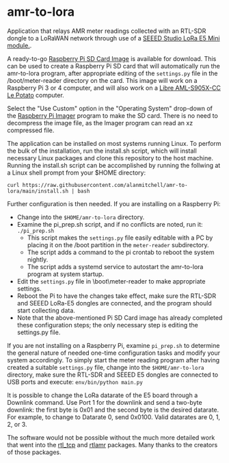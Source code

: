 # amr-to-lora
Application that relays AMR meter readings collected with an RTL-SDR dongle to a LoRaWAN network
through use of a [SEEED Studio LoRa E5 Mini module.](https://www.seeedstudio.com/LoRa-E5-mini-STM32WLE5JC-p-4869.html).

A ready-to-go [Raspberry Pi SD Card Image](https://analysisnorth.com/mini-monitor/amr-to-lora-2022-11-02.img.xz) is
available for download. This can be used to create a Raspberry Pi SD card that will automatically
run the amr-to-lora program, after appropriate editing of the `settings.py` file in the /boot/meter-reader
directory on the card.  This image will work on a Raspberry Pi 3 or 4 computer, and will also
work on a [Libre AML-S905X-CC Le Potato](https://libre.computer/products/s905x/) computer.

Select the "Use Custom" option in the "Operating System" drop-down of the
[Raspberry Pi Imager](https://www.raspberrypi.com/software/) program to make the SD card. There is no
need to decompress the image file, as the Imager program can read an xz compressed file.

The application can be installed on most systems running Linux.
To perform the bulk of the installation, run the install.sh script, which will install
necessary Linux packages and clone this repository to the host machine.  Running the install.sh
script can be accomplished by running the follwing at a Linux shell prompt from your $HOME 
directory:

    curl https://raw.githubusercontent.com/alanmitchell/amr-to-lora/main/install.sh | bash

Further configuration is then needed.  If you are installing on a Raspberry Pi:

* Change into the `$HOME/amr-to-lora` directory.
* Examine the pi_prep.sh script, and if no conflicts are noted, run it: `./pi_prep.sh`
    * This script makes the `settings.py` file easily editable with a PC by placing it
      on the /boot partition in the `meter-reader` subdirectory.
    * The script adds a command to the pi crontab to reboot the system nightly.
    * The script adds a systemd service to autostart the amr-to-lora program at system startup.
* Edit the `settings.py` file in \boot\meter-reader to make appropriate settings. 
* Reboot the Pi to have the changes take effect, make sure the RTL-SDR and
SEEED LoRa-E5 dongles are connected, and the program should start collecting data.
* Note that the above-mentioned Pi SD Card image has already completed these configuration steps;
  the only necessary step is editing the settings.py file.

If you are not installing on a Raspberry Pi, examine `pi_prep.sh` to determine the general
nature of needed one-time configuration tasks and modify your system accordingly.  To simply start the meter
reading program after having created a suitable `settings.py` file, change into the
`$HOME/amr-to-lora` directory, make sure the RTL-SDR and SEEED E5 dongles are connected to USB
ports and execute: `env/bin/python main.py`  

It is possible to change the LoRa datarate of the E5 board through a Downlink command.  Use Port 1 for
the downlink and send a two-byte downlink:  the first byte is 0x01 and the second byte is the desired
datarate.  For example, to change to Datarate 0, send 0x0100.  Valid datarates are 0, 1, 2, or 3.

The software would not be possible without the much more detailed work that went into the
[rtl_tcp](https://www.rtl-sdr.com/) and [rtlamr](https://github.com/bemasher/rtlamr) packages.
Many thanks to the creators of those packages.
